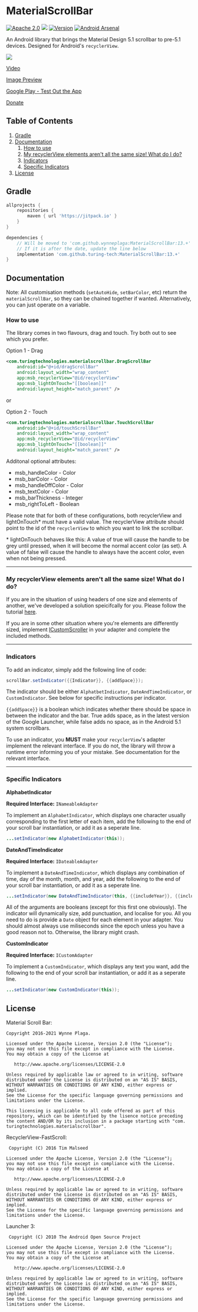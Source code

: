 # MaterialScrollBar

[![Apache 2.0](https://img.shields.io/hexpm/l/plug.svg)](http://www.apache.org/licenses/LICENSE-2.0) [![](https://jitpack.io/v/turing-tech/MaterialScrollBar.svg)](https://jitpack.io/#turing-tech/MaterialScrollBar) [![Version](https://img.shields.io/badge/API-11%2B-blue.svg?style=flat)](https://android-arsenal.com/api?level=7) [![Android Arsenal](https://img.shields.io/badge/Android%20Arsenal-MaterialScrollBar-blue.svg?style=flat)](https://android-arsenal.com/details/1/2441)

An Android library that brings the Material Design 5.1 scrollbar to pre-5.1 devices. Designed for Android's `recyclerView`.

![](sample.png)

[Video](https://youtu.be/F5glJeAFnA4)

[Image Preview](http://imgur.com/a/2SSeY)

[Google Play - Test Out the App](https://play.google.com/store/apps/details?id=com.turingtechnologies.materialscrollbardemo)

[Donate](https://www.paypal.com/cgi-bin/webscr?cmd=_s-xclick&hosted_button_id=UH23JHQ8K4U2C)

## Table of Contents
1. [Gradle](https://github.com/turing-tech/MaterialScrollBar#gradle)
2. [Documentation](https://github.com/turing-tech/MaterialScrollBar#documentation)
    1. [How to use](https://github.com/turing-tech/MaterialScrollBar#how-to-use)
    2. [My recyclerView elements aren't all the same size! What do I do?](https://github.com/turing-tech/MaterialScrollBar#my-recyclerview-elements-arent-all-the-same-size-what-do-i-do)
    3. [Indicators](https://github.com/turing-tech/MaterialScrollBar#indicators)
    4. [Specific Indicators](https://github.com/turing-tech/MaterialScrollBar#specific-indicators)
3. [License](https://github.com/turing-tech/MaterialScrollBar#license)

## Gradle

```gradle
allprojects {
    repositories {
        maven { url 'https://jitpack.io' }
    }
}
```

```gradle
dependencies {
    // Will be moved to 'com.github.wynneplaga:MaterialScrollBar:13.+' on July 1, 2022
    // If it is after the date, update the line below
    implementation 'com.github.turing-tech:MaterialScrollBar:13.+'
}
```
## Documentation

Note: All customisation methods (`setAutoHide`, `setBarColor`, etc) return the `materialScrollBar`, so they can be chained together if wanted. Alternatively, you can just operate on a variable.

### How to use

The library comes in two flavours, drag and touch. Try both out to see which you prefer.

Option 1 - Drag

```xml
<com.turingtechnologies.materialscrollbar.DragScrollBar
    android:id="@+id/dragScrollBar"
    android:layout_width="wrap_content"
    app:msb_recyclerView="@id/recyclerView"
    app:msb_lightOnTouch="[[boolean]]"
    android:layout_height="match_parent" />
```

or

Option 2 - Touch

```xml
<com.turingtechnologies.materialscrollbar.TouchScrollBar
    android:id="@+id/touchScrollBar"
    android:layout_width="wrap_content"
    app:msb_recyclerView="@id/recyclerView"
    app:msb_lightOnTouch="[[boolean]]"
    android:layout_height="match_parent" />
```

Additonal optional attributes:

* msb_handleColor - Color
* msb_barColor - Color
* msb_handleOffColor - Color
* msb_textColor - Color
* msb_barThickness - Integer
* msb_rightToLeft - Boolean

Please note that for both of these configurations, both recyclerView and lightOnTouch* must have a valid value. The recyclerView attribute should point to the id of the `recyclerView` to which you want to link the scrollbar.

\* lightOnTouch behaves like this: A value of true will cause the handle to be grey until pressed, when it will become the normal accent color (as set). A value of false will cause the handle to always have the accent color, even when not being pressed.

------

### My recyclerView elements aren't all the same size! What do I do?

If you are in the situation of using headers of one size and elements of another, we've developed a solution speicifcally for you. Please follow the tutorial [here](https://github.com/krimin-killr21/MaterialScrollBar/wiki/Header-Tutorial).

If you are in some other situation where you're elements are differently sized, implement [ICustomScroller](https://github.com/turing-tech/MaterialScrollBar/blob/master/lib/src/main/java/com/turingtechnologies/materialscrollbar/ICustomScroller.java) in your adapter and complete the included methods.

------

### Indicators

To add an indicator, simply add the following line of code:

```java
scrollBar.setIndicator({{Indicator}}, {{addSpace}});
```

The indicator should be either `AlphatbetIndicator`, `DateAndTimeIndicator`, or `CustomIndicator`. See below for specific instructions per indicator.

`{{addSpace}}` is a boolean which indicates whether there should be space in between the indicator and the bar. True adds space, as in the latest version of the Google Launcher, while false adds no space, as in the Android 5.1 system scrollbars.

To use an indicator, you **MUST** make your `recyclerView`'s adapter implement the relevant interface. If you do not, the library will throw a runtime error informing you of your mistake. See documentation for the relevant interface.

------

### Specific Indicators
**AlphabetIndicator**

**Required Interface:** `INameableAdapter`

To implement an `AlphabetIndicator`, which displays one character usually corresponding to the first letter of each item, add the following to the end of your scroll bar instantiation, or add it as a seperate line.
```java
...setIndicator(new AlphabetIndicator(this));
```

**DateAndTimeIndicator**

**Required Interface:** `IDateableAdapter`

To implement a `DateAndTimeIndicator`, which displays any combination of time, day of the month, month, and year, add the following to the end of your scroll bar instantiation, or add it as a seperate line.
```java
...setIndicator(new DateAndTimeIndicator(this, {{includeYear}}, {{includeMonth}}, {{includeDay}}, {{includeTime}}));
```

All of the arguments are booleans (except for this first one obviously). The indicator will dynamically size, add punctuation, and localise for you. All you need to do is provide a `Date` object for each element in your adapter. You should almost always use miliseconds since the epoch unless you have a good reason not to. Otherwise, the library might crash.

**CustomIndicator**

**Required Interface:** `ICustomAdapter`

To implement a `CustomIndicator`, which displays any text you want, add the following to the end of your scroll bar instantiation, or add it as a seperate line.
```java
...setIndicator(new CustomIndicator(this));
```

## License

Material Scroll Bar:

    Copyright 2016-2021 Wynne Plaga.

    Licensed under the Apache License, Version 2.0 (the "License");
    you may not use this file except in compliance with the License.
    You may obtain a copy of the License at

       http://www.apache.org/licenses/LICENSE-2.0

    Unless required by applicable law or agreed to in writing, software
    distributed under the License is distributed on an "AS IS" BASIS,
    WITHOUT WARRANTIES OR CONDITIONS OF ANY KIND, either express or implied.
    See the License for the specific language governing permissions and
    limitations under the License.

    This licensing is applicable to all code offered as part of this
    repository, which can be identified by the lisence notice preceding
    the content AND/OR by its inclusion in a package starting with "com.
    turingtechnologies.materialscrollbar".

RecyclerView-FastScroll:

     Copyright (C) 2016 Tim Malseed

    Licensed under the Apache License, Version 2.0 (the "License");
    you may not use this file except in compliance with the License.
    You may obtain a copy of the License at

       http://www.apache.org/licenses/LICENSE-2.0

    Unless required by applicable law or agreed to in writing, software
    distributed under the License is distributed on an "AS IS" BASIS,
    WITHOUT WARRANTIES OR CONDITIONS OF ANY KIND, either express or implied.
    See the License for the specific language governing permissions and
    limitations under the License.

Launcher 3:

     Copyright (C) 2010 The Android Open Source Project

    Licensed under the Apache License, Version 2.0 (the "License");
    you may not use this file except in compliance with the License.
    You may obtain a copy of the License at

       http://www.apache.org/licenses/LICENSE-2.0

    Unless required by applicable law or agreed to in writing, software
    distributed under the License is distributed on an "AS IS" BASIS,
    WITHOUT WARRANTIES OR CONDITIONS OF ANY KIND, either express or implied.
    See the License for the specific language governing permissions and
    limitations under the License.
